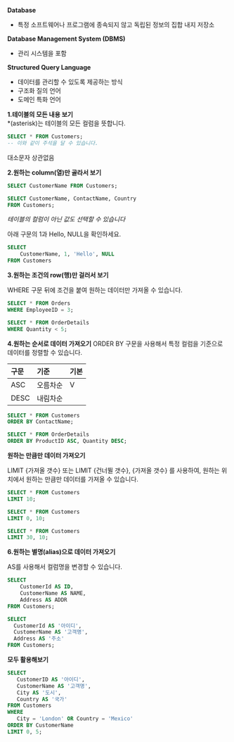 **Database**
- 특정 소프트웨어나 프로그램에 종속되지 않고 독립된 정보의 집합 내지 저장소

**Database Management System (DBMS)**
- 관리 시스템을 포함

**Structured Query Language**
- 데이터를 관리할 수 있도록 제공하는 방식
- 구조화 질의 언어
- 도메인 특화 언어

**1.테이블의 모든 내용 보기<BR>**
 *(asterisk)는 테이블의 모든 컬럼을 뜻합니다.

```SQL
SELECT * FROM Customers;
-- 이와 같이 주석을 달 수 있습니다.
```
대소문자 상관없음

**2.원하는 column(열)만 골라서 보기**

```SQL
SELECT CustomerName FROM Customers;
```

```SQL
SELECT CustomerName, ContactName, Country
FROM Customers;
```

*테이블의 컬럼이 아닌 값도 선택할 수 있습니다*

아래 구문의 1과 Hello, NULL을 확인하세요.

```SQL
SELECT
	CustomerName, 1, 'Hello', NULL
FROM Customers
```

**3.원하는 조건의 row(행)만 걸러서 보기**

WHERE 구문 뒤에 조건을 붙여 원하는 데이터만 가져올 수 있습니다.

```sql
SELECT * FROM Orders
WHERE EmployeeID = 3;

```

```sql
SELECT * FROM OrderDetails
WHERE Quantity < 5;
```

**4.원하는 순서로 데이터 가져오기**
ORDER BY 구문을 사용해서 특정 컬럼을 기준으로 데이터를 정렬할 수 있습니다.

|구문|기준|기본
|:---|:---|:---|
|ASC|오름차순|V|
|DESC|내림차순|  |

```sql
SELECT * FROM Customers
ORDER BY ContactName;
```

```sql
SELECT * FROM OrderDetails
ORDER BY ProductID ASC, Quantity DESC;
```

**원하는 만큼만 데이터 가져오기**

LIMIT {가져올 갯수} 또는 LIMIT {건너뛸 갯수}, {가져올 갯수} 를 사용하여, 원하는 위치에서 원하는 만큼만 데이터를 가져올 수 있습니다.

```sql
SELECT * FROM Customers
LIMIT 10;
```

```sql
SELECT * FROM Customers
LIMIT 0, 10;
```

```sql
SELECT * FROM Customers
LIMIT 30, 10;
```

**6.원하는 별명(alias)으로 데이터 가져오기** 

AS를 사용해서 컬럼명을 변경할 수 있습니다.

```sql
SELECT 
	CustomerId AS ID,
    CustomerName AS NAME,
    Address AS ADDR
FROM Customers;

```
```sql
SELECT
  CustomerId AS '아이디',
  CustomerName AS '고객명',
  Address AS '주소'
FROM Customers;
```
 **모두 활용해보기**

 ```sql
 SELECT
	CustomerID AS '아이디',
    CustomerName AS '고객명',
    City AS '도시',
    Country AS '국가'
FROM Customers
WHERE
	City = 'London' OR Country = 'Mexico'
ORDER BY CustomerName
LIMIT 0, 5;

 ```